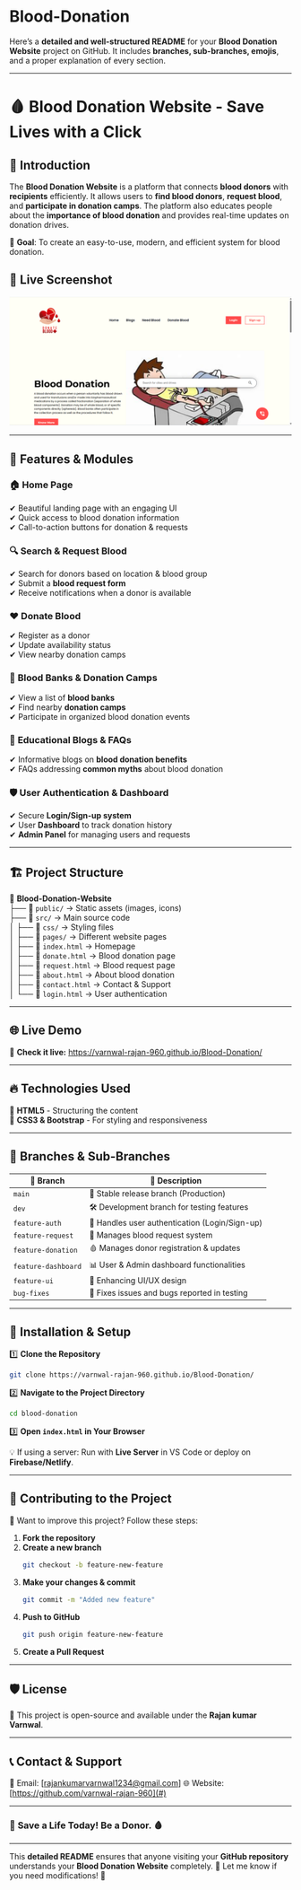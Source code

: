 # Blood-Donation
Here’s a **detailed and well-structured README** for your **Blood Donation Website** project on GitHub. It includes **branches, sub-branches, emojis**, and a proper explanation of every section.  

---

# 🩸 Blood Donation Website - Save Lives with a Click  

## 📌 Introduction  

The **Blood Donation Website** is a platform that connects **blood donors** with **recipients** efficiently. It allows users to **find blood donors**, **request blood**, and **participate in donation camps**. The platform also educates people about the **importance of blood donation** and provides real-time updates on donation drives.  

🚀 **Goal**: To create an easy-to-use, modern, and efficient system for blood donation.  

## 🌟 Live Screenshot  

![Blood Donation Website Screenshot](svg.png.png)  

---

## 🌟 Features & Modules  

### 🏠 **Home Page**  
✔ Beautiful landing page with an engaging UI  
✔ Quick access to blood donation information  
✔ Call-to-action buttons for donation & requests  

### 🔍 **Search & Request Blood**  
✔ Search for donors based on location & blood group  
✔ Submit a **blood request form**  
✔ Receive notifications when a donor is available  

### ❤️ **Donate Blood**  
✔ Register as a donor  
✔ Update availability status  
✔ View nearby donation camps  

### 🏥 **Blood Banks & Donation Camps**  
✔ View a list of **blood banks**  
✔ Find nearby **donation camps**  
✔ Participate in organized blood donation events  

### 📄 **Educational Blogs & FAQs**  
✔ Informative blogs on **blood donation benefits**  
✔ FAQs addressing **common myths** about blood donation  

### 🛡 **User Authentication & Dashboard**  
✔ Secure **Login/Sign-up system**  
✔ User **Dashboard** to track donation history  
✔ **Admin Panel** for managing users and requests  

---

## 🏗 **Project Structure**  

📂 **Blood-Donation-Website**  
├── 📁 `public/` → Static assets (images, icons)  
├── 📁 `src/` → Main source code  
│   ├── 📁 `css/` → Styling files    
│   ├── 📁 `pages/` → Different website pages  
│   ├── 📄 `index.html` → Homepage  
│   ├── 📄 `donate.html` → Blood donation page  
│   ├── 📄 `request.html` → Blood request page  
│   ├── 📄 `about.html` → About blood donation  
│   ├── 📄 `contact.html` → Contact & Support  
│   └── 📄 `login.html` → User authentication  

---

## 🌐 **Live Demo**  

🔗 **Check it live:** [ https://varnwal-rajan-960.github.io/Blood-Donation/ ](#)  

---

## 🔥 **Technologies Used**  

🔹 **HTML5** - Structuring the content  
🔹 **CSS3 & Bootstrap** - For styling and responsiveness  
  
 

---

## 🎯 **Branches & Sub-Branches**  

| 🔖 Branch | 📌 Description |  
|-----------|--------------|  
| `main` | 🚀 Stable release branch (Production) |  
| `dev` | 🛠 Development branch for testing features |  
| `feature-auth` | 🔑 Handles user authentication (Login/Sign-up) |  
| `feature-request` | 📢 Manages blood request system |  
| `feature-donation` | 🩸 Manages donor registration & updates |  
| `feature-dashboard` | 📊 User & Admin dashboard functionalities |  
| `feature-ui` | 🎨 Enhancing UI/UX design |  
| `bug-fixes` | 🐞 Fixes issues and bugs reported in testing |  

---

## 🚀 **Installation & Setup**  

1️⃣ **Clone the Repository**  
```sh
git clone https://varnwal-rajan-960.github.io/Blood-Donation/
```  

2️⃣ **Navigate to the Project Directory**  
```sh
cd blood-donation
```  

3️⃣ **Open `index.html` in Your Browser**  

💡 If using a server: Run with **Live Server** in VS Code or deploy on **Firebase/Netlify**.  

---

## 🤝 **Contributing to the Project**  

🚀 Want to improve this project? Follow these steps:  

1. **Fork the repository**  
2. **Create a new branch**  
   ```sh
   git checkout -b feature-new-feature
   ```
3. **Make your changes & commit**  
   ```sh
   git commit -m "Added new feature"
   ```
4. **Push to GitHub**  
   ```sh
   git push origin feature-new-feature
   ```
5. **Create a Pull Request**  

---

## 🛡 **License**  

📜 This project is open-source and available under the **Rajan kumar Varnwal**.  

---

## 📞 **Contact & Support**  

📩 Email: [rajankumarvarnwal1234@gmail.com] 
🌐 Website: [https://github.com/varnwal-rajan-960](#)  

---

### 🚀 **Save a Life Today! Be a Donor. 🩸**  

---

This **detailed README** ensures that anyone visiting your **GitHub repository** understands your **Blood Donation Website** completely. 🎯 Let me know if you need modifications! 🚀